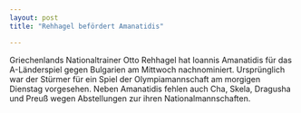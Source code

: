 ```yaml
---
layout: post
title: "Rehhagel befördert Amanatidis"

---
```


Griechenlands Nationaltrainer Otto Rehhagel hat Ioannis Amanatidis für das A-Länderspiel gegen Bulgarien am Mittwoch nachnominiert. Ursprünglich war der Stürmer für ein Spiel der Olympiamannschaft am morgigen Dienstag vorgesehen. Neben Amanatidis fehlen auch Cha, Skela, Dragusha und Preuß wegen Abstellungen zur ihren Nationalmannschaften.


